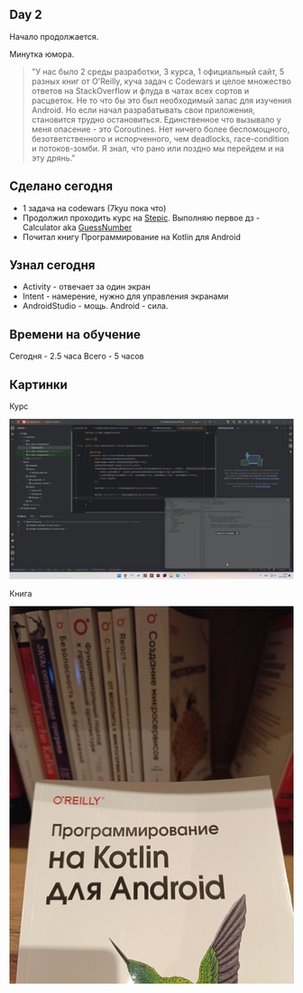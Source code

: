 Day 2
---

Начало продолжается. 

Минутка юмора. 

> "У нас было 2 среды разработки, 3 курса, 1 официальный сайт, 5 разных книг от O'Reilly, куча задач с Codewars и целое множество ответов на StackOverflow и флуда в чатах всех сортов и расцветок. Не то что бы это был необходимый запас для изучения Android. Но если начал разрабатывать свои приложения, становится трудно остановиться. Единственное что вызывало у меня опасение - это Coroutines. Нет ничего более беспомощного, безответственного и испорченного, чем deadlocks, race-condition и потоков-зомби. Я знал, что рано или поздно мы перейдем и на эту дрянь."

## Сделано сегодня
- 1 задача на codewars (7kyu пока что)
- Продолжил проходить курс на [Stepic](https://stepik.org/course/121507/). Выполняю первое дз - Calculator aka [GuessNumber](https://github.com/DeveloperDanila/GuessNumber)
- Почитал книгу Программирование на Kotlin для Android

## Узнал сегодня
 - Activity - отвечает за один экран
 - Intent - намерение, нужно для управления экранами
 - AndroidStudio - мощь. Android - сила. 

## Времени на обучение
Сегодня - 2.5 часа
Всего - 5 часов

## Картинки

Курс

![in process](../img/begin2.png)

Книга

![book](../img/begin3.jpg)
